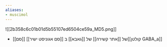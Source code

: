 ```yaml
---
aliases:
- muscimol
---
```

![[2b358c6c01b01d5b55107ed6504ce59a_MD5.png]]
- [[סם]] [[סם אגוניסט ישיר]] של [[אתר קשירה]] של [[גאבא]] ב[[קולטן GABA_a]]
